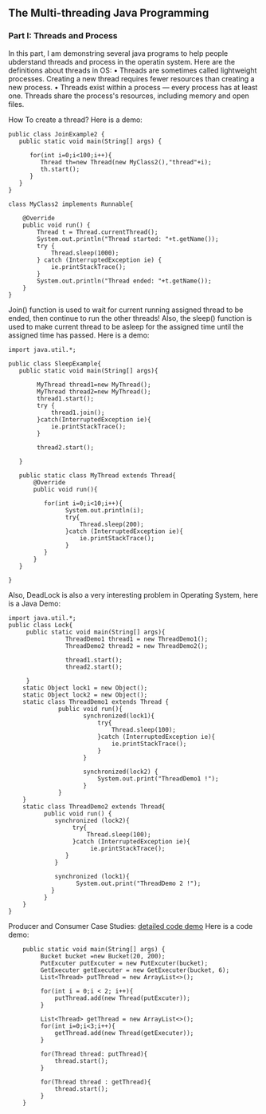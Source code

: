 ## The Multi-threading Java Programming

### Part I: Threads and Process

In this part, I am demonstring several java programs to help people ubderstand threads and process in the operatin system. Here are the definitions about threads in OS:
• Threads are sometimes called lightweight processes. Creating a new thread requires fewer resources than creating a new process.
• Threads exist within a process — every process has at least one. Threads share the process's resources, including memory and open files.

How To create a thread? Here is a demo:
```
public class JoinExample2 {
   public static void main(String[] args) {

      for(int i=0;i<100;i++){
         Thread th=new Thread(new MyClass2(),"thread"+i);
         th.start();
      }
   }
}
 
class MyClass2 implements Runnable{
 
    @Override
    public void run() {
    	Thread t = Thread.currentThread();
        System.out.println("Thread started: "+t.getName());
        try {
            Thread.sleep(1000);
        } catch (InterruptedException ie) {
            ie.printStackTrace();
        }
        System.out.println("Thread ended: "+t.getName());    
    }
}
```
Join() function is used to wait for current running assigned thread to be ended, then continue to run the other threads! Also, the sleep() function is used to make current thread to be asleep for the assigned time until the assigned time has passed. Here is a demo:
```
import java.util.*;

public class SleepExample{
   public static void main(String[] args){

        MyThread thread1=new MyThread();
        MyThread thread2=new MyThread();
        thread1.start();
        try {
            thread1.join();
        }catch(InterruptedException ie){
            ie.printStackTrace();
        }

        thread2.start();

   }

   public static class MyThread extends Thread{
       @Override
       public void run(){

          for(int i=0;i<10;i++){
                System.out.println(i);
                try{
                    Thread.sleep(200);
                }catch (InterruptedException ie){
                    ie.printStackTrace();
                }
          }
       }
   }

}
```  
Also, DeadLock is also a very interesting problem in Operating System, here is a Java Demo:
```
import java.util.*;
public class Lock{
     public static void main(String[] args){
                ThreadDemo1 thread1 = new ThreadDemo1();
                ThreadDemo2 thread2 = new ThreadDemo2();

                thread1.start();
                thread2.start();                

     }
    static Object lock1 = new Object();
    static Object lock2 = new Object();
    static class ThreadDemo1 extends Thread {
              public void run(){
                     synchronized(lock1){
                         try{
                             Thread.sleep(100);
                         }catch (InterruptedException ie){
                             ie.printStackTrace();
                         }
                     }

                     synchronized(lock2) {
                         System.out.print("ThreadDemo1 !");
                     }
              }
    }
    static class ThreadDemo2 extends Thread{
          public void run() {
             synchronized (lock2){
                  try{
                      Thread.sleep(100);
                  }catch (InterruptedException ie){
                       ie.printStackTrace();  
                }
             }

             synchronized (lock1){
                   System.out.print("ThreadDemo 2 !"); 
            }
          }
    }
}
```

Producer and Consumer Case Studies: [detailed code demo](https://github.com/tiandiao123/Multi-threading-Programming/blob/master/codes/ProducerConsumer.java) 
Here is a code demo:

```
    public static void main(String[] args) {
         Bucket bucket =new Bucket(20, 200);    
         PutExcuter putExcuter = new PutExcuter(bucket);
         GetExecuter getExecuter = new GetExecuter(bucket, 6);
         List<Thread> putThread = new ArrayList<>();
         
         for(int i = 0;i < 2; i++){
             putThread.add(new Thread(putExcuter));
         }

         List<Thread> getThread = new ArrayList<>();
         for(int i=0;i<3;i++){
             getThread.add(new Thread(getExecuter));
         }

         for(Thread thread: putThread){
             thread.start();
         }

         for(Thread thread : getThread){
             thread.start();
         }
    }
```
